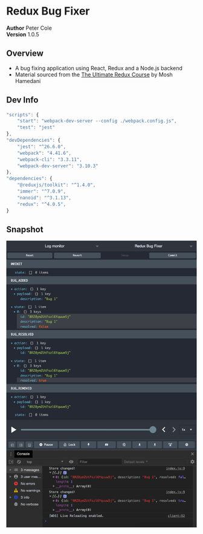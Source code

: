 # Redux Bug Fixer

**Author** Peter Cole  
**Version** 1.0.5

## Overview

- A bug fixing application using React, Redux and a Node.js backend
- Material sourced from the [The Ultimate Redux Course](https://codewithmosh.com/p/ultimate-redux) by Mosh Hamedani

## Dev Info

```javascript
"scripts": {
	"start": "webpack-dev-server --config ./webpack.config.js",
	"test": "jest"
},
"devDependencies": {
	"jest": "^26.6.0",
	"webpack": "4.41.6",
	"webpack-cli": "3.3.11",
	"webpack-dev-server": "3.10.3"
},
"dependencies": {
	"@reduxjs/toolkit": "^1.4.0",
	"immer": "^7.0.9",
	"nanoid": "^3.1.13",
	"redux": "^4.0.5",
}
```

## Snapshot

![snapshot from v1.0.3](./assets/v103-snapshot.png)

<!--
1.0.5
	Added
-->
